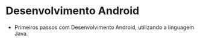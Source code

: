 # Desenvolvimento Android
* Primeiros passos com Desenvolvimento Android, utilizando a linguagem Java.
